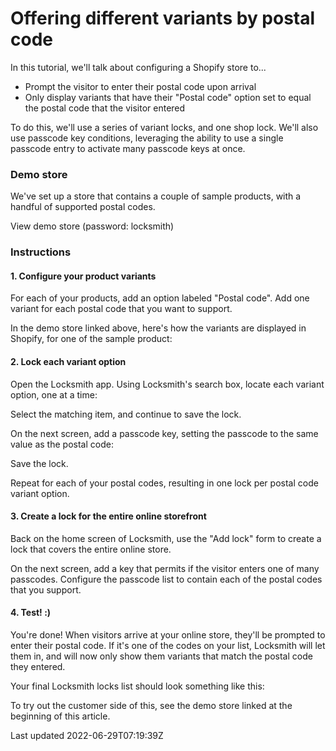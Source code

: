 # Offering different variants by postal code

In this tutorial, we'll talk about configuring a Shopify store to...

- Prompt the visitor to enter their postal code upon arrival
- Only display variants that have their "Postal code" option set to equal the postal code that the visitor entered

To do this, we'll use a series of variant locks, and one shop lock. We'll also use passcode key conditions, leveraging the ability to use a single passcode entry to activate many passcode keys at once.

### Demo store

We've set up a store that contains a couple of sample products, with a handful of supported postal codes.

View demo store (password: locksmith)

### Instructions

#### 1. Configure your product variants

For each of your products, add an option labeled "Postal code". Add one variant for each postal code that you want to support.

In the demo store linked above, here's how the variants are displayed in Shopify, for one of the sample product:

#### 2. Lock each variant option

Open the Locksmith app. Using Locksmith's search box, locate each variant option, one at a time:

Select the matching item, and continue to save the lock.

On the next screen, add a passcode key, setting the passcode to the same value as the postal code:

Save the lock.

Repeat for each of your postal codes, resulting in one lock per postal code variant option.

#### 3. Create a lock for the entire online storefront

Back on the home screen of Locksmith, use the "Add lock" form to create a lock that covers the entire online store.

On the next screen, add a key that permits if the visitor enters one of many passcodes. Configure the passcode list to contain each of the postal codes that you support.

#### 4. Test! :)

You're done! When visitors arrive at your online store, they'll be prompted to enter their postal code. If it's one of the codes on your list, Locksmith will let them in, and will now only show them variants that match the postal code they entered.

Your final Locksmith locks list should look something like this:

To try out the customer side of this, see the demo store linked at the beginning of this article.

Last updated 2022-06-29T07:19:39Z